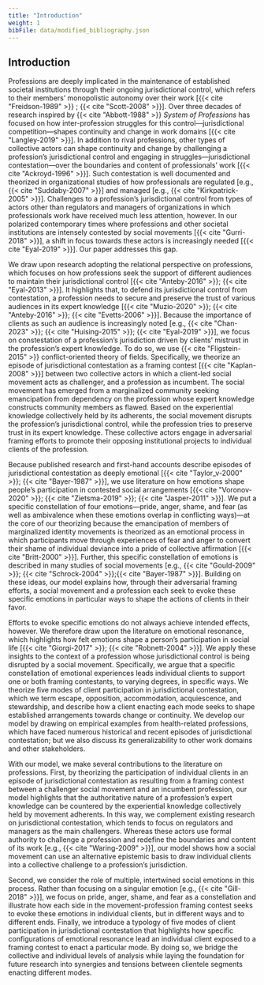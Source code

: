 ```yaml
---
title: "Introduction"
weight: 1
bibFile: data/modified_bibliography.json
---
```


## Introduction

Professions are deeply implicated in the maintenance of established societal institutions through their ongoing jurisdictional control, which refers to their members’ monopolistic autonomy over their work [{{< cite "Freidson-1989" >}} ; {{< cite "Scott-2008" >}}]. Over three decades of research inspired by {{< cite "Abbott-1988" >}} _System of Professions_ has focused on how inter-profession struggles for this control―jurisdictional competition―shapes continuity and change in work domains [{{< cite "Langley-2019" >}}]. In addition to rival professions, other types of collective actors can shape continuity and change by challenging a profession’s jurisdictional control and engaging in struggles―jurisdictional contestation―over the boundaries and content of professionals’ work [{{< cite "Ackroyd-1996" >}}]. Such contestation is well documented and theorized in organizational studies of how professionals are regulated [e.g., {{< cite "Suddaby-2007" >}}] and managed [e.g., {{< cite "Kirkpatrick-2005" >}}]. Challenges to a profession’s jurisdictional control from types of actors other than regulators and managers of organizations in which professionals work have received much less attention, however. In our polarized contemporary times where professions and other societal institutions are intensely contested by social movements [{{< cite "Gurri-2018" >}}], a shift in focus towards these actors is increasingly needed [{{< cite "Eyal-2019" >}}]. Our paper addresses this gap.

We draw upon research adopting the relational perspective on professions, which focuses on how professions seek the support of different audiences to maintain their jurisdictional control [{{< cite "Anteby-2016" >}}; {{< cite "Eyal-2013" >}}]. It highlights that, to defend its jurisdictional control from contestation, a profession needs to secure and preserve the trust of various audiences in its expert knowledge [{{< cite "Muzio-2020" >}}; {{< cite "Anteby-2016" >}}; {{< cite "Evetts-2006" >}}]. Because the importance of clients as such an audience is increasingly noted [e.g., {{< cite "Chan-2023" >}}; {{< cite "Huising-2015" >}}; {{< cite "Eyal-2019" >}}], we focus on constestation of a profession’s jurisdiction driven by clients’ mistrust in the profession’s expert knowledge. To do so, we use {{< cite "Fligstein-2015" >}} conflict-oriented theory of fields. Specifically, we theorize an episode of jurisdictional contestation as a framing contest [{{< cite "Kaplan-2008" >}}] between two collective actors in which a client-led social movement acts as challenger, and a profession as incumbent. The social movement has emerged from a marginalized community seeking emancipation from dependency on the profession whose expert knowledge constructs community members as flawed. Based on the experiential knowledge collectively held by its adherents, the social movement disrupts the profession’s jurisdictional control, while the profession tries to preserve trust in its expert knowledge. These collective actors engage in adversarial framing efforts to promote their opposing institutional projects to individual clients of the profession.

Because published research and first-hand accounts describe episodes of jurisdictional contestation as deeply emotional [{{< cite "Taylor_v-2000" >}}; {{< cite "Bayer-1987" >}}], we use literature on how emotions shape people’s participation in contested social arrangements [{{< cite "Voronov-2020" >}}; {{< cite "Zietsma-2019" >}}; {{< cite "Jasper-2011" >}}]. We put a specific constellation of four emotions―pride, anger, shame, and fear (as well as ambivalence when these emotions overlap in conflicting ways)―at the core of our theorizing because the emancipation of members of marginalized identity movements is theorized as an emotional process in which participants move through experiences of fear and anger to convert their shame of individual deviance into a pride of collective affirmation [{{< cite "Britt-2000" >}}]. Further, this specific constellation of emotions is described in many studies of social movements [e.g., {{< cite "Gould-2009" >}}; {{< cite "Schrock-2004" >}};{{< cite "Bayer-1987" >}}]. Building on these ideas, our model explains how, through their adversarial framing efforts, a social movement and a profession each seek to evoke these specific emotions in particular ways to shape the actions of clients in their favor.

Efforts to evoke specific emotions do not always achieve intended effects, however. We therefore draw upon the literature on emotional resonance, which highlights how felt emotions shape a person’s participation in social life [{{< cite "Giorgi-2017" >}}; {{< cite "Robnett-2004" >}}]. We apply these insights to the context of a profession whose jurisdictional control is being disrupted by a social movement. Specifically, we argue that a specific constellation of emotional experiences leads individual clients to support one or both framing contestants, to varying degrees, in specific ways. We theorize five modes of client participation in jurisdictional contestation, which we term escape, opposition, accommodation, acquiescence, and stewardship, and describe how a client enacting each mode seeks to shape established arrangements towards change or continuity. We develop our model by drawing on empirical examples from health-related professions, which have faced numerous historical and recent episodes of jurisdictional contestation; but we also discuss its generalizability to other work domains and other stakeholders.

With our model, we make several contributions to the literature on professions. First, by theorizing the participation of individual clients in an episode of jurisdictional contestation as resulting from a framing contest between a challenger social movement and an incumbent profession, our model highlights that the authoritative nature of a profession’s expert knowledge can be countered by the experiential knowledge collectively held by movement adherents. In this way, we complement existing research on jurisdictional contestation, which tends to focus on regulators and managers as the main challengers. Whereas these actors use formal authority to challenge a profession and redefine the boundaries and content of its work [e.g., {{< cite "Waring-2009" >}}], our model shows how a social movement can use an alternative epistemic basis to draw individual clients into a collective challenge to a profession’s jurisdiction.

Second, we consider the role of multiple, intertwined social emotions in this process. Rather than focusing on a singular emotion [e.g., {{< cite "Gill-2018" >}}], we focus on pride, anger, shame, and fear as a constellation and illustrate how each side in the movement-profession framing contest seeks to evoke these emotions in individual clients, but in different ways and to different ends. Finally, we introduce a typology of five modes of client participation in jurisdictional contestation that highlights how specific configurations of emotional resonance lead an individual client exposed to a framing contest to enact a particular mode. By doing so, we bridge the collective and individual levels of analysis while laying the foundation for future research into synergies and tensions between clientele segments enacting different modes.
